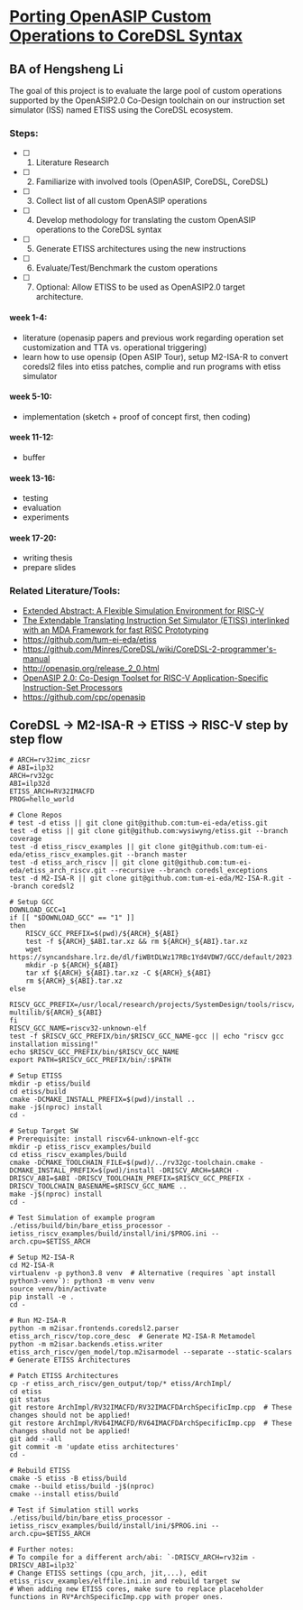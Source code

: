 # [Porting OpenASIP Custom Operations to CoreDSL Syntax](<reference/BA.pdf>)

## BA of Hengsheng Li

The goal of this project is to evaluate the large pool of custom operations supported by the
OpenASIP2.0 Co-Design toolchain on our instruction set simulator (ISS) named ETISS using the
CoreDSL ecosystem.
### Steps:

- [ ] 1. Literature Research
- [ ] 2. Familiarize with involved tools (OpenASIP, CoreDSL, CoreDSL)
- [ ] 3. Collect list of all custom OpenASIP operations
- [ ] 4. Develop methodology for translating the custom OpenASIP operations to the CoreDSL syntax
- [ ] 5. Generate ETISS architectures using the new instructions
- [ ] 6. Evaluate/Test/Benchmark the custom operations
- [ ] 7. Optional: Allow ETISS to be used as OpenASIP2.0 target architecture.

#### week 1-4:
- literature (openasip papers and previous work regarding operation set customization and TTA vs. operational triggering)
- learn how to use opensip (Open ASIP Tour), setup M2-ISA-R to convert coredsl2 files into etiss patches, complie and run programs with etiss simulator

#### week 5-10:
- implementation (sketch + proof of concept first, then coding)

#### week 11-12:
- buffer

#### week 13-16:
- testing
- evaluation
- experiments

#### week 17-20:
- writing thesis
- prepare slides

### Related Literature/Tools:
- [Extended Abstract: A Flexible Simulation Environment for RISC-V](<reference/Reference Paper/2023-06-07-Karsten-EMRICH-abstract.pdf>)
- [The Extendable Translating Instruction Set Simulator (ETISS) interlinked with an MDA Framework for fast RISC Prototyping](<reference/Reference Paper/The_extendable_translating_instruction_set_simulat.pdf>)
- https://github.com/tum-ei-eda/etiss
- https://github.com/Minres/CoreDSL/wiki/CoreDSL-2-programmer's-manual
- http://openasip.org/release_2_0.html
- [OpenASIP 2.0: Co-Design Toolset for RISC-V Application-Specific Instruction-Set Processors](<reference/Reference Paper/OpenASIP_RISC_V_ASAP_2022_.pdf>)
- https://github.com/cpc/openasip

## CoreDSL -> M2-ISA-R -> ETISS -> RISC-V step by step flow
``` shell
# ARCH=rv32imc_zicsr
# ABI=ilp32
ARCH=rv32gc
ABI=ilp32d
ETISS_ARCH=RV32IMACFD
PROG=hello_world

# Clone Repos
# test -d etiss || git clone git@github.com:tum-ei-eda/etiss.git
test -d etiss || git clone git@github.com:wysiwyng/etiss.git --branch coverage
test -d etiss_riscv_examples || git clone git@github.com:tum-ei-eda/etiss_riscv_examples.git --branch master
test -d etiss_arch_riscv || git clone git@github.com:tum-ei-eda/etiss_arch_riscv.git --recursive --branch coredsl_exceptions
test -d M2-ISA-R || git clone git@github.com:tum-ei-eda/M2-ISA-R.git --branch coredsl2

# Setup GCC
DOWNLOAD_GCC=1
if [[ "$DOWNLOAD_GCC" == "1" ]]
then
    RISCV_GCC_PREFIX=$(pwd)/${ARCH}_${ABI}
    test -f ${ARCH}_$ABI.tar.xz && rm ${ARCH}_${ABI}.tar.xz
    wget https://syncandshare.lrz.de/dl/fiWBtDLWz17RBc1Yd4VDW7/GCC/default/2023.11.27/Ubuntu/20.04/${ARCH}_${ABI}.tar.xz
    mkdir -p ${ARCH}_${ABI}
    tar xf ${ARCH}_${ABI}.tar.xz -C ${ARCH}_${ABI}
    rm ${ARCH}_${ABI}.tar.xz
else
    RISCV_GCC_PREFIX=/usr/local/research/projects/SystemDesign/tools/riscv/gcc/no-multilib/${ARCH}_${ABI}
fi
RISCV_GCC_NAME=riscv32-unknown-elf
test -f $RISCV_GCC_PREFIX/bin/$RISCV_GCC_NAME-gcc || echo "riscv gcc installation missing!"
echo $RISCV_GCC_PREFIX/bin/$RISCV_GCC_NAME
export PATH=$RISCV_GCC_PREFIX/bin/:$PATH

# Setup ETISS
mkdir -p etiss/build
cd etiss/build
cmake -DCMAKE_INSTALL_PREFIX=$(pwd)/install ..
make -j$(nproc) install
cd -

# Setup Target SW
# Prerequisite: install riscv64-unknown-elf-gcc
mkdir -p etiss_riscv_examples/build
cd etiss_riscv_examples/build
cmake -DCMAKE_TOOLCHAIN_FILE=$(pwd)/../rv32gc-toolchain.cmake -DCMAKE_INSTALL_PREFIX=$(pwd)/install -DRISCV_ARCH=$ARCH -DRISCV_ABI=$ABI -DRISCV_TOOLCHAIN_PREFIX=$RISCV_GCC_PREFIX -DRISCV_TOOLCHAIN_BASENAME=$RISCV_GCC_NAME ..
make -j$(nproc) install
cd -

# Test Simulation of example program
./etiss/build/bin/bare_etiss_processor -ietiss_riscv_examples/build/install/ini/$PROG.ini --arch.cpu=$ETISS_ARCH

# Setup M2-ISA-R
cd M2-ISA-R
virtualenv -p python3.8 venv  # Alternative (requires `apt install python3-venv`): python3 -m venv venv
source venv/bin/activate
pip install -e .
cd -

# Run M2-ISA-R
python -m m2isar.frontends.coredsl2.parser etiss_arch_riscv/top.core_desc  # Generate M2-ISA-R Metamodel
python -m m2isar.backends.etiss.writer etiss_arch_riscv/gen_model/top.m2isarmodel --separate --static-scalars  # Generate ETISS Architectures

# Patch ETISS Architectures
cp -r etiss_arch_riscv/gen_output/top/* etiss/ArchImpl/
cd etiss
git status
git restore ArchImpl/RV32IMACFD/RV32IMACFDArchSpecificImp.cpp  # These changes should not be applied!
git restore ArchImpl/RV64IMACFD/RV64IMACFDArchSpecificImp.cpp  # These changes should not be applied!
git add --all
git commit -m 'update etiss architectures'
cd -

# Rebuild ETISS
cmake -S etiss -B etiss/build
cmake --build etiss/build -j$(nproc)
cmake --install etiss/build

# Test if Simulation still works
./etiss/build/bin/bare_etiss_processor -ietiss_riscv_examples/build/install/ini/$PROG.ini --arch.cpu=$ETISS_ARCH

# Further notes:
# To compile for a different arch/abi: `-DRISCV_ARCH=rv32im -DRISCV_ABI=ilp32`
# Change ETISS settings (cpu_arch, jit,...), edit etiss_riscv_examples/elffile.ini.in and rebuild target sw
# When adding new ETISS cores, make sure to replace placeholder functions in RV*ArchSpecificImp.cpp with proper ones.
```